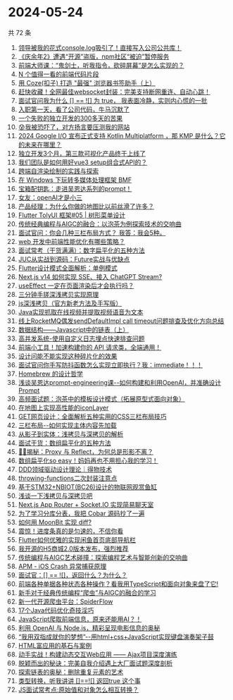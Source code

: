 # 2024-05-24

共 72 条

<!-- BEGIN JUEJIN -->
<!-- 最后更新时间 2024-05-24 22:01:02 +0800 -->
1. [领导被我的花式console.log吸引了！直接写入公司公共库！](https://juejin.cn/post/7371716384847364147)
1. [《庆余年2》遭遇“开源”盗版，npm社区“被迫”暂停服务](https://juejin.cn/post/7371074808149917750)
1. [前端大师课：“鬼剑士，听我指令，砍碎屏幕”是怎么实现的？](https://juejin.cn/post/7371423076661542952)
1. [N 个值得一看的前端代码片段](https://juejin.cn/post/7371312967781777418)
1. [用 Coze(扣子) 打造 "最强" 浏览器书签助手（上）](https://juejin.cn/post/7369868541933338639)
1. [赶快收藏！全网最佳websocket封装：完美支持断网重连、自动心跳！](https://juejin.cn/post/7371365854012276747)
1. [面试官问我为什么 [] == ![] 为 true， 我表面冷静，实则内心慌的一批](https://juejin.cn/post/7371312966364332042)
1. [入职第一天，看了公司代码，牛马沉默了](https://juejin.cn/post/7371986999164928010)
1. [一个失败的独立开发的300多天的苦果](https://juejin.cn/post/7371638121279848499)
1. [😰我被恐吓了，对方扬言要压测我的网站](https://juejin.cn/post/7371761447696121866)
1. [2024 Google I/O 宣布正式支持 Kotlin Multiplatform ，那 KMP 是什么？它的未来在哪里？](https://juejin.cn/post/7372030889422848051)
1. [独立开发3个月，第三款可视化产品终于上线了](https://juejin.cn/post/7371698970974437403)
1. [我们团队是如何用好vue3 setup组合式API的？](https://juejin.cn/post/7371253542245105698)
1. [跨端自渲染绘制的实践与探索](https://juejin.cn/post/7371011013430968358)
1. [在 Windows 下玩转多媒体处理框架 BMF](https://juejin.cn/post/7371640570421755913)
1. [宝箱配钥匙：走进吴恩达系列的prompt！](https://juejin.cn/post/7371424635895103528)
1. [女友：openAI才是小三](https://juejin.cn/post/7371424635894759464)
1. [产品经理：为什么你做的地图比以前丝滑了许多？](https://juejin.cn/post/7371633297153687606)
1. [Flutter TolyUI 框架#05 | 树形菜单设计](https://juejin.cn/post/7371318721904672794)
1. [传统经典编程与AIGC的融合：以泡茶为例探索技术的交响曲](https://juejin.cn/post/7371731578962493474)
1. [面试官问：你会几种三栏布局方式？ 我答：我会5种。](https://juejin.cn/post/7371720794977697833)
1. [web 开发中前端性能优化有哪些策略？](https://juejin.cn/post/7371279849245179954)
1. [面试常考（干货满满）：数字扁平化的五种方法](https://juejin.cn/post/7371053962069213196)
1. [JUC从实战到源码：Future实战与优缺点](https://juejin.cn/post/7371295699268681791)
1. [Flutter设计模式全面解析：单例模式](https://juejin.cn/post/7371297065740206107)
1. [Next.js v14 如何实现 SSE、接入 ChatGPT Stream?](https://juejin.cn/post/7372020457124659234)
1. [useEffect 一定在页面渲染后才会执行吗？](https://juejin.cn/post/7370138993062887476)
1. [三分钟手搓深浅拷贝实现原理](https://juejin.cn/post/7371809217789820982)
1. [js深浅拷贝（官方新老方法及手写版）](https://juejin.cn/post/7371292724287225908)
1. [Java实现抓取在线视频并提取视频语音为文本](https://juejin.cn/post/7371318721905639450)
1. [线上RocketMQ偶发sendDefaultImpl call timeout问题排查及优化方向总结](https://juejin.cn/post/7371295699268665407)
1. [数据结构——Javascript中的链表（上）](https://juejin.cn/post/7371720794977665065)
1. [高并发系统-使用自定义日志埋点快速排查问题](https://juejin.cn/post/7371011013431017510)
1. [前端小工具！加速构建你的 API 请求类，全端通用！](https://juejin.cn/post/7371479502456963106)
1. [设计问能不能实现这种碎片化的效果](https://juejin.cn/post/7372013979467333643)
1. [面试官问你手写防抖函数怎么实现立即执行？我：immediate！！！](https://juejin.cn/post/7372100109981171738)
1. [Homebrew 的设计哲学](https://juejin.cn/post/7371373024241352723)
1. [浅谈吴恩达prompt-engineering课--如何构建和利用OpenAI，并准确设计Prompt](https://juejin.cn/post/7371373024241565715)
1. [高频面试题：泡茶中的模板设计模式（拓展原型式面向对象）](https://juejin.cn/post/7371786399442747418)
1. [在地图上实现高性能的iconLayer](https://juejin.cn/post/7371716384847904819)
1. [GET网页设计：全面解析五种实用的CSS三栏布局技巧](https://juejin.cn/post/7371641316113907748)
1. [三栏布局--如何实现主体内容先加载](https://juejin.cn/post/7371720794977828905)
1. [从影子到实体：浅拷贝与深拷贝的解析](https://juejin.cn/post/7371358964547682319)
1. [面试干货：数组扁平化的五种方法](https://juejin.cn/post/7371687884792168458)
1. [🍉🍉揭秘：Proxy 与 Reflect，为何总是形影不离？](https://juejin.cn/post/7371000326130925618)
1. [数组扁平化so easy！妈妈再也不用担心我的学习！](https://juejin.cn/post/7372070947819536411)
1. [DDD领域驱动设计理论｜得物技术](https://juejin.cn/post/7371716397297139721)
1. [throwing-functions二次封装注意点](https://juejin.cn/post/7371698970975256603)
1. [基于STM32+NBIOT(BC26)设计的物联网观赏鱼缸](https://juejin.cn/post/7371011013431853094)
1. [浅谈一下浅拷贝与深拷贝吧](https://juejin.cn/post/7371716394301620262)
1. [Next.js App Router + Socket.IO 实现简易聊天室](https://juejin.cn/post/7371423076662493224)
1. [为了学习分库分表，我把 Cobar 源码抄了一遍](https://juejin.cn/post/7370993837303283750)
1. [如何用 MoonBit 实现 diff?](https://juejin.cn/post/7371423120075096104)
1. [震惊！进度条真的是匀速的，不信你看](https://juejin.cn/post/7370682158103347238)
1. [Flutter如何优雅的实现闲鱼首页底部导航栏](https://juejin.cn/post/7370357521897390092)
1. [我开源的H5商城2.0版本发布，强烈推荐](https://juejin.cn/post/7370713457454956571)
1. [传统编程与AIGC艺术碰撞：探索编程艺术与智能创新的交响曲](https://juejin.cn/post/7370682158104494118)
1. [APM - iOS Crash 异常捕获原理](https://juejin.cn/post/7370526031700377652)
1. [面试官：[] == ![]，返回什么？为什么？](https://juejin.cn/post/7371013983367987234)
1. [前端各种单据各种状态各种操作？看我用TypeScript和面向对象来盘了它!](https://juejin.cn/post/7370925894662193204)
1. [新手对于经典传统编程“爬虫”与AIGC的融合的学习](https://juejin.cn/post/7371000336683515954)
1. [新一代开源爬虫平台：SpiderFlow](https://juejin.cn/post/7371019286372319247)
1. [17个Java代码优化奇技淫巧](https://juejin.cn/post/7371011013432000550)
1. [JavaScript爬取前端信息，原来还能用AI？！](https://juejin.cn/post/7370994785656176667)
1. [利用 OpenAI 与 Node.js，精彩呈现电影信息的奥秘](https://juejin.cn/post/7370923547739373605)
1. [“我用双指成就你的梦想”--用html+css+JavaScript实现键盘演奏架子鼓](https://juejin.cn/post/7370682158103756838)
1. [HTML富应用的基石与案例](https://juejin.cn/post/7370923547738898469)
1. [动手实战！构建动态交互Web应用 —— Ajax项目深度演练](https://juejin.cn/post/7370993837303709734)
1. [脱颖而出的秘诀：完美自我介绍遇上大厂面试题深度剖析](https://juejin.cn/post/7370993837303660582)
1. [探索链表的奥秘：删除重复元素的艺术](https://juejin.cn/post/7371687884792233994)
1. [类型转换，听我讲讲 []==![] 返回true 这个事](https://juejin.cn/post/7371000326130106418)
1. [JS面试常考点:原始值和对象怎么相互转换？](https://juejin.cn/post/7370993837303365670)
<!-- END JUEJIN -->